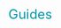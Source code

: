 [//]: <> (!!! ORDER OF ROWS IS REQUIRED !!!)
[//]: <> (menuLabel:'Guides')
[//]: <> (menuAnchor:'guides')
[//]: <> (previous:'';next: 'howToStart.md')
<div id='guides' style='font-size: 24px; font-weight:400; color: #0097a7'>Guides</div>